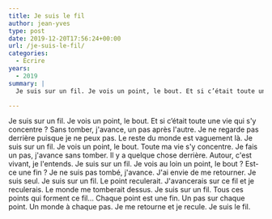 ```yaml
---
title: Je suis le fil
author: jean-yves
type: post
date: 2019-12-20T17:56:24+00:00
url: /je-suis-le-fil/
categories:
  - Écrire
years:
  - 2019
summary: |
  Je suis sur un fil. Je vois un point, le bout. Et si c’était toute une vie qui s'y concentre ? Sans tomber, j'avance, un pas après l'autre. Je ne regarde pas derrière puisque je ne peux pas.

---
```

Je suis sur un fil. Je vois un point, le bout. Et si c’était toute une vie qui s'y concentre ? Sans tomber, j'avance, un pas après l'autre. Je ne regarde pas derrière puisque je ne peux pas. Le reste du monde est vaguement là. Je suis sur un fil. Je vois un point, le bout. Toute ma vie s'y concentre. Je fais un pas, j'avance sans tomber. Il y a quelque chose derrière. Autour, c'est vivant, je l'entends. Je suis sur un fil. Je vois au loin un point, le bout ? Est-ce une fin ? Je ne suis pas tombé, j'avance. J'ai envie de me retourner. Je suis seul. Je suis sur un fil. Le point reculerait. J'avancerais sur ce fil et je reculerais. Le monde me tomberait dessus. Je suis sur un fil. Tous ces points qui forment ce fil… Chaque point est une fin. Un pas sur chaque point. Un monde à chaque pas. Je me retourne et je recule. Je suis le fil.